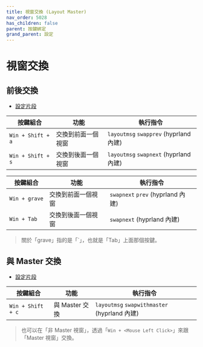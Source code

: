 ```yaml
---
title: 視窗交換 (Layout Master)
nav_order: 5028
has_children: false
parent: 按鍵綁定
grand_parent: 設定
---
```



# 視窗交換


## 前後交換

* [設定片段](https://github.com/samwhelp/note-about-hyprland/blob/gh-pages/_demo/config/hyprland-config/main/hyprland.conf#L315-L316)


| 按鍵組合  | 功能                   | 執行指令               |
| ----------| ---------------------- | ---------------------- |
| `Win + Shift + a` | 交換到前面一個視窗 | `layoutmsg` `swapprev` (hyprland 內建) |
| `Win + Shift + s` | 交換到後面一個視窗 | `layoutmsg` `swapnext` (hyprland 內建)  |


| 按鍵組合  | 功能                   | 執行指令               |
| ----------| ---------------------- | ---------------------- |
| `Win + grave` | 交換到前面一個視窗 | `swapnext` `prev` (hyprland 內建) |
| `Win + Tab` | 交換到後面一個視窗 | `swapnext` (hyprland 內建)  |


> 關於「grave」指的是「`」，也就是「Tab」上面那個按鍵。


## 與 Master 交換

* [設定片段](https://github.com/samwhelp/note-about-hyprland/blob/gh-pages/_demo/config/hyprland-config/main/hyprland.conf#L315-L316)

| 按鍵組合  | 功能                   | 執行指令               |
| ----------| ---------------------- | ---------------------- |
| `Win + Shift + c` | 與 Master 交換 | `layoutmsg` `swapwithmaster` (hyprland 內建) |


> 也可以在「非 Master 視窗」，透過「`Win + <Mouse Left Click>`」來跟「Master 視窗」交換。
